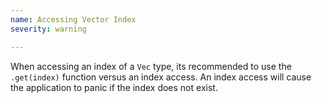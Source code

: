 ```yaml
---
name: Accessing Vector Index
severity: warning

---
```


When accessing an index of a `Vec` type, its recommended to use the `.get(index)` function versus an index access.
An index access will cause the application to panic if the index does not exist.

